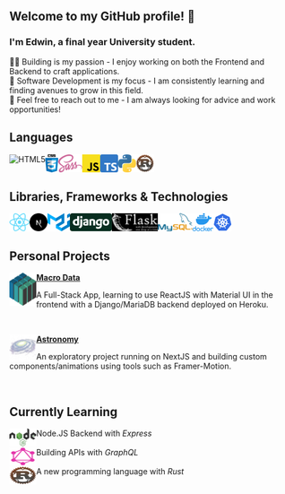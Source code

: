 ## Welcome to my GitHub profile! 👋

### I'm Edwin, a final year University student.
👩‍💻 Building is my passion - I enjoy working on both the Frontend and Backend to craft applications.  
🎯 Software Development is my focus - I am consistently learning and finding avenues to grow in this field.  
🤝 Feel free to reach out to me - I am always looking for advice and work opportunities!
 
## Languages
<img align="left" alt="HTML5" height="32px" src="https://github.com/edwinlzs/edwinlzs/blob/main/assets/techlogos/HTML5.svg" />
<img align="left" alt="CSS3" height="32px" src="https://github.com/edwinlzs/edwinlzs/blob/main/assets/techlogos/CSS.svg" />
<img align="left" alt="Sass" height="32px" src="https://github.com/edwinlzs/edwinlzs/blob/main/assets/techlogos/Sass.svg" />
<img align="left" alt="JavaScript" height="32px" src="https://github.com/edwinlzs/edwinlzs/blob/main/assets/techlogos/JavaScript.svg" />
<img align="left" alt="TypeScript" height="32px" src="https://github.com/edwinlzs/edwinlzs/blob/main/assets/techlogos/TypeScript.svg" />
<img align="left" alt="Python" height="32px" src="https://github.com/edwinlzs/edwinlzs/blob/main/assets/techlogos/Python.svg" />
<img align="left" alt="Rust" height="32px" src="https://github.com/edwinlzs/edwinlzs/blob/main/assets/techlogos/Rust.png" />
<br/><br/>

## Libraries, Frameworks & Technologies
<img align="left" alt="React" height="32px" src="https://github.com/edwinlzs/edwinlzs/blob/main/assets/techlogos/React.svg" />
<img align="left" alt="Next.js" height="32px" src="https://github.com/edwinlzs/edwinlzs/blob/main/assets/techlogos/NextJS.png" />
<img align="left" alt="Material UI" height="32px" src="https://github.com/edwinlzs/edwinlzs/blob/main/assets/techlogos/Material UI.svg" />
<img align="left" alt="Django" height="32px" src="https://github.com/edwinlzs/edwinlzs/blob/main/assets/techlogos/Django.svg" />
<img align="left" alt="Flask" height="32px" src="https://github.com/edwinlzs/edwinlzs/blob/main/assets/techlogos/Flask.png" />
<img align="left" alt="MySQL" height="32px" src="https://github.com/edwinlzs/edwinlzs/blob/main/assets/techlogos/MySQL.svg" />
<img align="left" alt="Docker" height="32px" src="https://github.com/edwinlzs/edwinlzs/blob/main/assets/techlogos/Docker.png" />
<img align="left" alt="Kubernetes" height="32px" src="https://github.com/edwinlzs/edwinlzs/blob/main/assets/techlogos/Kubernetes.svg" />
<br/><br/>

## Personal Projects
 [<img align="left" alt="Project Macro Data" width="48px" src="https://github.com/edwinlzs/edwinlzs/blob/main/assets/projects/macrodatalogodark.png" /> <strong>Macro Data</strong>](https://github.com/edwinlzs/macrodata)
 <p>
  A Full-Stack App, learning to use ReactJS with Material UI in the frontend with a Django/MariaDB backend deployed on Heroku.
 </p> <br/>

 [<img align="left" alt="Astronomy" width="48px" src="https://github.com/edwinlzs/edwinlzs/blob/main/assets/projects/pngGalaxy.png" />
 <strong>Astronomy</strong>](https://github.com/edwinlzs/astronomy)<br/>
 <p>
 An exploratory project running on NextJS and building custom components/animations using tools such as Framer-Motion.
 </p> <br/>

## Currently Learning
<!-- <div><img align="left" alt="Framer" height="32px" width="48px" src="https://github.com/edwinlzs/edwinlzs/blob/main/assets/techlogos/Framer.svg" /> Animations with <em>Framer Motion</em></div> <br/> -->

<div><img align="left" alt="Express" height="32px" width="48px" src="https://github.com/edwinlzs/edwinlzs/blob/main/assets/techlogos/NodeJS.svg" /> Node.JS Backend with <em>Express</em></div> <br/>
<div><img align="left" alt="GraphQL" height="32px" width="48px" src="https://github.com/edwinlzs/edwinlzs/blob/main/assets/techlogos/GraphQL.svg" /> Building APIs with <em>GraphQL</em></div> <br/>
<div><img align="left" alt="Rust" height="32px" width="48px" src="https://github.com/edwinlzs/edwinlzs/blob/main/assets/techlogos/Rust.png" /> A new programming language with <em>Rust</em></div> <br/>



<!--
**edwinlzs/edwinlzs** is a ✨ _special_ ✨ repository because its `README.md` (this file) appears on your GitHub profile.

Here are some ideas to get you started:

- 🔭 I’m currently working on ...
- 🌱 I’m currently learning ...
- 👯 I’m looking to collaborate on ...
- 🤔 I’m looking for help with ...
- 💬 Ask me about ...
- 📫 How to reach me: ...
- 😄 Pronouns: ...
- ⚡ Fun fact: ...
-->
